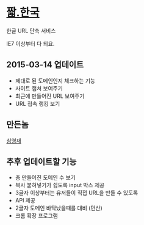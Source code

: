 # [짧.한국](http://xn--ed6b.xn--3e0b707e)

한글 URL 단축 서비스

IE7 이상부터 다 되요.

## 2015-03-14 업데이트
* 제대로 된 도메인인지 체크하는 기능
* 사이트 캡쳐 보여주기
* 최근에 만들어진 URL 보여주기
* URL 접속 랭킹 보기

## 만든놈
[심영재](https://github.com/Hanul)

## 추후 업데이트할 기능
* 총 만들어진 도메인 수 보기
* 복사 붙혀넣기가 쉽도록 input 박스 제공
* 3글자 이상부터는 유저들이 직접 URL을 만들 수 있도록
* API 제공
* 2글자 도메인 바닥났을때를 대비 (먼산)
* 크롬 확장 프로그램
